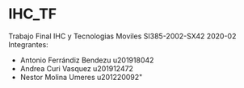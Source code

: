 # IHC_TF
 Trabajo Final IHC y Tecnologias Moviles SI385-2002-SX42 2020-02
 Integrantes:
 - Antonio Ferrándiz Bendezu u201918042
 - Andrea Curi Vasquez u201912472
 - Nestor Molina Umeres u201220092" 
